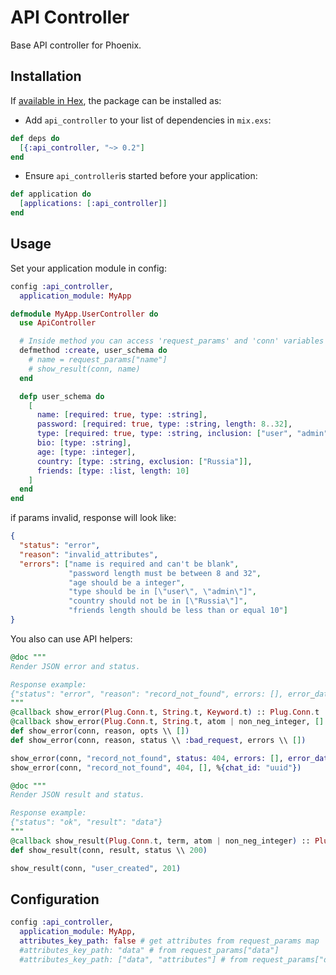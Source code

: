 # API Controller

Base API controller for Phoenix.

## Installation

If [available in Hex](https://hex.pm/docs/publish), the package can be installed as:

* Add `api_controller` to your list of dependencies in `mix.exs`:

```elixir
def deps do
  [{:api_controller, "~> 0.2"]
end
```

* Ensure `api_controller`is started before your application:

```elixir
def application do
  [applications: [:api_controller]]
end
```

## Usage

Set your application module in config:

```elixir
config :api_controller,
  application_module: MyApp
```

```elixir
defmodule MyApp.UserController do
  use ApiController

  # Inside method you can access 'request_params' and 'conn' variables
  defmethod :create, user_schema do
    # name = request_params["name"]
    # show_result(conn, name)
  end

  defp user_schema do
    [
      name: [required: true, type: :string],
      password: [required: true, type: :string, length: 8..32],
      type: [required: true, type: :string, inclusion: ["user", "admin"]],
      bio: [type: :string],
      age: [type: :integer],
      country: [type: :string, exclusion: ["Russia"]],
      friends: [type: :list, length: 10]
    ]
  end
end
```

if params invalid, response will look like:

```json
{
  "status": "error",
  "reason": "invalid_attributes",
  "errors": ["name is required and can't be blank",
             "password length must be between 8 and 32",
             "age should be a integer",
             "type should be in [\"user\", \"admin\"]",
             "country should not be in [\"Russia\"]",
             "friends length should be less than or equal 10"]
}
```

You also can use API helpers:

```elixir
@doc """
Render JSON error and status.

Response example:
{"status": "error", "reason": "record_not_found", errors: [], error_data: %{}}
"""
@callback show_error(Plug.Conn.t, String.t, Keyword.t) :: Plug.Conn.t
@callback show_error(Plug.Conn.t, String.t, atom | non_neg_integer, [] | [String.t], %{} | map) :: Plug.Conn.t
def show_error(conn, reason, opts \\ [])
def show_error(conn, reason, status \\ :bad_request, errors \\ [])

show_error(conn, "record_not_found", status: 404, errors: [], error_data: %{chat_id: "uuid"})
show_error(conn, "record_not_found", 404, [], %{chat_id: "uuid"})
```

```elixir
@doc """
Render JSON result and status.

Response example:
{"status": "ok", "result": "data"}
"""
@callback show_result(Plug.Conn.t, term, atom | non_neg_integer) :: Plug.Conn.t
def show_result(conn, result, status \\ 200)

show_result(conn, "user_created", 201)
```

## Configuration

```elixir
config :api_controller,
  application_module: MyApp,
  attributes_key_path: false # get attributes from request_params map
  #attributes_key_path: "data" # from request_params["data"]
  #attributes_key_path: ["data", "attributes"] # from request_params["data"]["attributes"]
```

